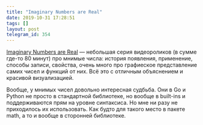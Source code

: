 ```yaml
---
title: "Imaginary Numbers are Real"
date: 2019-10-31 17:28:51
tags: []
layout: post
telegram_id: 354
---
```


[Imaginary Numbers are Real](https://www.youtube.com/playlist?list=PLiaHhY2iBX9g6KIvZ_703G3KJXapKkNaF)  — небольшая серия видеороликов (в сумме где-то 80 минут) про мнимые числа: история появления, применение, способы записи, свойства, очень много про графиеское представление самих чисел и функций от них. Всё это с отличным объяснением и красивой визуализацией.

Вообще, у мнимых чисел довольно интересная судбьба. Они в Go и Python не просто в стандартной библиотеке, но вообще в built-ins и поддерживаются прям на уровне синтаксиса. Но мне ни разу не приходилось их использовать. Как будто для такого место в пакете math, а то и вообще в сторонней библиотеке.
